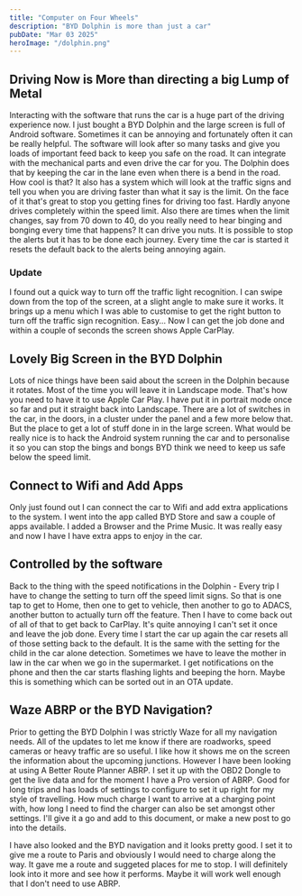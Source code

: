 ```yaml
---
title: "Computer on Four Wheels"
description: "BYD Dolphin is more than just a car"
pubDate: "Mar 03 2025"
heroImage: "/dolphin.png"
---
```


## Driving Now is More than directing a big Lump of Metal

Interacting with the software that runs the car is a huge part of the driving experience now. I just bought a BYD Dolphin and the large screen is full of Android software. Sometimes it can be annoying and fortunately often it can be really helpful. The software will look after so many tasks and give you loads of important feed back to keep you safe on the road. It can integrate with the mechanical parts and even drive the car for you. The Dolphin does that by keeping the car in the lane even when there is a bend in the road. How cool is that? It also has a system which will look at the traffic signs and tell you when you are driving faster than what it say is the limit. On the face of it that's great to stop you getting fines for driving too fast. Hardly anyone drives completely within the speed limit. Also there are times when the limit changes, say from 70 down to 40, do you really need to hear binging and bonging every time that happens? It can drive you nuts. It is possible to stop the alerts but it has to be done each journey. Every time the car is started it resets the default back to the alerts being annoying again.

### Update

I found out a quick way to turn off the traffic light recognition. I can swipe down from the top of the screen, at a slight angle to make sure it works. It brings up a menu which I was able to customise to get the right button to turn off the traffic sign recognition. Easy... Now I can get the job done and within a couple of seconds the screen shows Apple CarPlay.

## Lovely Big Screen in the BYD Dolphin

Lots of nice things have been said about the screen in the Dolphin because it rotates. Most of the time you will leave it in Landscape mode. That's how you need to have it to use Apple Car Play. I have put it in portrait mode once so far and put it straight back into Landscape. There are a lot of switches in the car, in the doors, in a cluster under the panel and a few more below that. But the place to get a lot of stuff done in in the large screen. What would be really nice is to hack the Android system running the car and to personalise it so you can stop the bings and bongs BYD think we need to keep us safe below the speed limit.

## Connect to Wifi and Add Apps

Only just found out I can connect the car to Wifi and add extra applications to the system. I went into the app called BYD Store and saw a couple of apps available. I added a Browser and the Prime Music. It was really easy and now I have I have extra apps to enjoy in the car.

## Controlled by the software

Back to the thing with the speed notifications in the Dolphin - Every trip I have to change the setting to turn off the speed limit signs. So that is one tap to get to Home, then one to get to vehicle, then another to go to ADACS, another button to actually turn off the feature. Then I have to come back out of all of that to get back to CarPlay. It's quite annoying I can't set it once and leave the job done. Every time I start the car up again the car resets all of those setting back to the default. It is the same with the setting for the child in the car alone detection. Sometimes we have to leave the mother in law in the car when we go in the supermarket. I get notifications on the phone and then the car starts flashing lights and beeping the horn. Maybe this is something which can be sorted out in an OTA update.

## Waze ABRP or the BYD Navigation?

Prior to getting the BYD Dolphin I was strictly Waze for all my navigation needs. All of the updates to let me know if there are roadworks, speed cameras or heavy traffic are so useful. I like how it shows me on the screen the information about the upcoming junctions. However I have been looking at using A Better Route Planner ABRP. I set it up with the OBD2 Dongle to get the live data and for the moment I have a Pro version of ABRP. Good for long trips and has loads of settings to configure to set it up right for my style of travelling. How much charge I want to arrive at a charging point with, how long I need to find the charger can also be set amongst other settings. I'll give it a go and add to this document, or make a new post to go into the details.

I have also looked and the BYD navigation and it looks pretty good. I set it to give me a route to Paris and obviously I would need to charge along the way. It gave me a route and suggeted places for me to stop. I will definitely look into it more and see how it performs. Maybe it will work well enough that I don't need to use ABRP.
